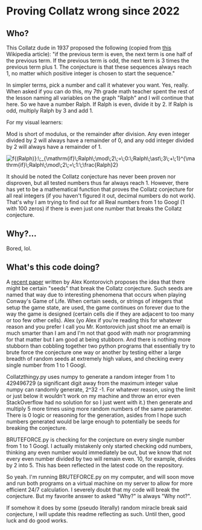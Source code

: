 # Proving Collatz wrong since 2022

## Who?

This Collatz dude in 1937 proposed the following (copied from [this](https://en.wikipedia.org/wiki/Collatz_conjecture) Wikipedia article): "if the previous term is even, the next term is one half of the previous term. If the previous term is odd, the next term is 3 times the previous term plus 1. The conjecture is that these sequences always reach 1, no matter which positive integer is chosen to start the sequence."

In simpler terms, pick a number and call it whatever you want. Yes, really. When asked if you can do this, my 7th grade math teacher spent the rest of the lesson naming all variables on the graph "Ralph" and I will continue that here. So we have a number Ralph. If Ralph is even, divide it by 2. If Ralph is odd, multiply Ralph by 3 and add 1. 

For my visual learners: 

Mod is short of modulus, or the remainder after division. Any even integer divided by 2 will always have a remainder of 0, and any odd integer divided by 2 will always have a remainder of 1. 

<img src="https://latex.codecogs.com/svg.image?f{(Ralph)}:\;_{\mathrm{if}\;Ralph\;\mod\;2\;=\;0:\;Ralph\;\ast\;3\;&plus;\;1}^{\mathrm{if}\;Ralph\;\mod\;2\;=\;1:\;\frac{Ralph}2}" title="f{(Ralph)}:\;_{\mathrm{if}\;Ralph\;\mod\;2\;=\;0:\;Ralph\;\ast\;3\;+\;1}^{\mathrm{if}\;Ralph\;\mod\;2\;=\;1:\;\frac{Ralph}2}" />

It should be noted the Collatz conjecture has never been proven nor disproven, but all tested numbers thus far always reach 1. However, there has yet to be a mathematical function that proves the Collatz conjecture for all real integers (if you haven't figured it out, decimal numbers do not work). That's why I am trying to find out for all Real numbers from 1 to Googl (1 with 100 zeros) if there is even just one number that breaks the Collatz conjecture.

## Why?...

Bored, lol.

## What's this code doing?

A [recent paper](https://arxiv.org/abs/math/0601622) written by Alex Kontorovich proposes the idea that there might be certain "seeds" that break the Collatz conjecture. Such seeds are named that way due to interesting phenomena that occurs when playing Conway's Game of Life. When certain seeds, or strings of integers that setup the game state, are used, the game continues on forever due to the way the game is designed (certain cells die if they are adjacent to too many or too few other cells). Alex (yo Alex if you're reading this for whatever reason and you prefer I call you Mr. Kontorovich just shoot me an email) is much smarter than I am and I'm not that good with math nor programming for that matter but I am good at being stubborn. And there is nothing more stubborn than cobbling together two python programs that essentially try to brute force the conjecture one way or another by testing either a large breadth of random seeds at extremely high values, and checking every single number from 1 to 1 Googl. 

Collatzthingy.py uses numpy to generate a random integer from 1 to 429496729 (a significant digit away from the maximum integer value numpy can randomly generate, 2^32 -1. For whatever reason, using the limit or just below it wouldn't work on my machine and throw an error even StackOverflow had no solution for so I just went with it.) then generate and multiply 5 more times using more random numbers of the same parameter. There is 0 logic or reasoning for the generation, asides from I hope such numbers generated would be large enough to potentially be seeds for breaking the conjecture. 

BRUTEFORCE.py is checking for the conjecture on every single number from 1 to 1 Googl. I actually mistakenly only started checking odd numbers, thinking any even number would immediately be out, but we know that not every even number divided by two will remain even. 10, for example, divides by 2 into 5. This has been reflected in the latest code on the repository.

So yeah. I'm running BRUTEFORCE.py on my computer, and will soon move and run both programs on a virtual machine on my server to allow for more efficient 24/7 calculation. I severely doubt that my code will break the conjecture. But my favorite answer to asked "Why?" is always "Why not?".

If somehow it does by some (pseudo literally) random miracle break said conjecture, I will update this readme reflecting as such. Until then, good luck and do good works.
